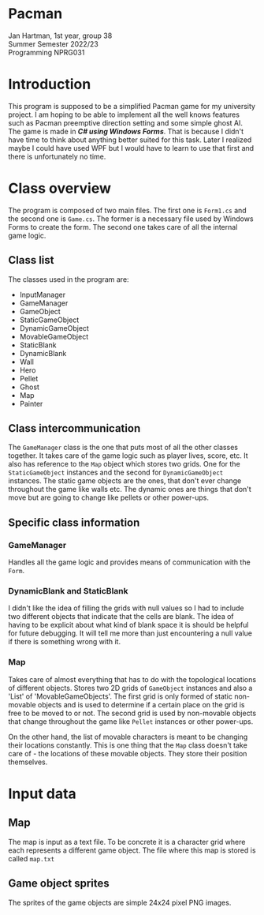 # Pacman
Jan Hartman, 1st year, group 38  
Summer Semester 2022/23  
Programming NPRG031

# Introduction
This program is supposed to be a simplified Pacman game for my university project. I am hoping to be able to implement all the well knows features such as Pacman preemptive direction setting and some simple ghost AI. The game is made in ***C# using Windows Forms***. That is because I didn't have time to think about anything better suited for this task. Later I realized maybe I could have used WPF but I would have to learn to use that first and there is unfortunately no time.

# Class overview
The program is composed of two main files. The first one is `Form1.cs` and the second one is `Game.cs`. The former is a necessary file used by Windows Forms to create the form. The second one takes care of all the internal game logic.

## Class list
The classes used in the program are:  
- InputManager
- GameManager
- GameObject
- StaticGameObject
- DynamicGameObject
- MovableGameObject
- StaticBlank
- DynamicBlank
- Wall
- Hero
- Pellet
- Ghost
- Map
- Painter

## Class intercommunication
The `GameManager` class is the one that puts most of all the other classes together. It takes care of the game logic such as player lives, score, etc. It also has reference to the `Map` object which stores two grids. One for the `StaticGameObject` instances and the second for `DynamicGameObject` instances. The static game objects are the ones, that don't ever change throughout the game like walls etc. The dynamic ones are things that don't move but are going to change like pellets or other power-ups.

## Specific class information
### GameManager
Handles all the game logic and provides means of communication with the `Form`.

### DynamicBlank and StaticBlank
I didn't like the idea of filling the grids with null values so I had to include two different objects that indicate that the cells are blank. The idea of having to be explicit about what kind of blank space it is should be helpful for future debugging. It will tell me more than just encountering a null value if there is something wrong with it.

### Map
Takes care of almost everything that has to do with the topological locations of different objects. Stores two 2D grids of `GameObject` instances and also a 'List' of 'MovableGameObjects'. The first grid is only formed of static non-movable objects and is used to determine if a certain place on the grid is free to be moved to or not. The second grid is used by non-movable objects that change throughout the game like `Pellet` instances or other power-ups.  

On the other hand, the list of movable characters is meant to be changing their locations constantly. This is one thing that the `Map` class doesn't take care of - the locations of these movable objects. They store their position themselves.

# Input data
## Map
The map is input as a text file. To be concrete it is a character grid where each represents a different game object. The file where this map is stored is called `map.txt`

## Game object sprites
The sprites of the game objects are simple 24x24 pixel PNG images.

